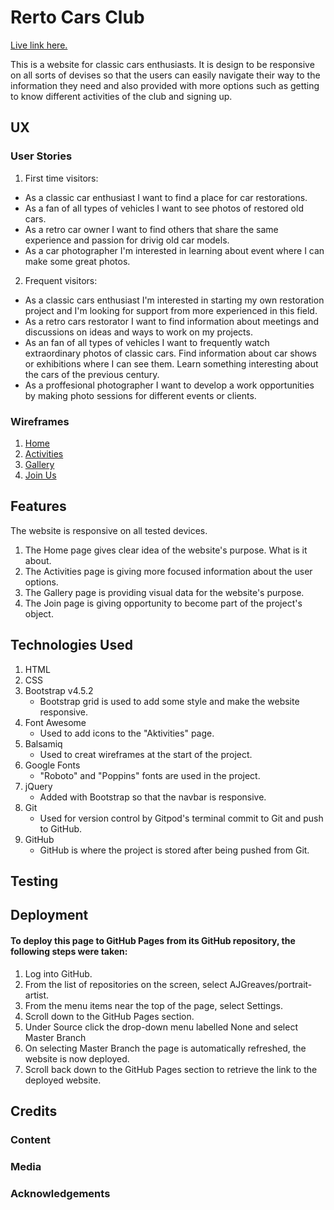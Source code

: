 # Rerto Cars Club

<!--- add links to all RCCs --->

[Live link here.](https://dimitar-4.github.io/ms-project1-rcc/) 

This is a website for classic cars enthusiasts. It is design to be responsive
on all sorts of devises so that the users can easily navigate their way to the
information they need and also provided with more options such as getting to
know different activities of the club and signing up.

## UX
 
### User Stories

1. First time visitors:
 * As a classic car enthusiast I want to find a place for car restorations.
 * As a fan of all types of vehicles I want to see photos of restored old cars.
 * As a retro car owner I want to find others that share the same 
 experience and passion for drivig old car models.
 * As a car photographer I'm interested in learning about event where I can make 
 some great photos. 
 
2. Frequent visitors:
 * As a classic cars enthusiast I'm interested in starting my own restoration project 
 and I'm looking for support from more experienced in this field.
 * As a retro cars restorator I want to find information about meetings and discussions 
 on ideas and ways to work on my projects. 
 * As an fan of all types of vehicles I want to frequently watch extraordinary photos of 
 classic cars. Find information about car shows or exhibitions where I can see them. Learn something 
 interesting about the cars of the previous century.
 * As a proffesional photographer I want to develop a work opportunities by making photo sessions 
 for different events or clients.


### Wireframes

1. [Home](https://raw.githubusercontent.com/dimitar-4/ms-project1-rcc/37c393ade5338e0b037ffd57892d22f19331835f/assets/wireframes/home.png)
2. [Activities](https://raw.githubusercontent.com/dimitar-4/ms-project1-rcc/37c393ade5338e0b037ffd57892d22f19331835f/assets/wireframes/activities.png)
3. [Gallery](https://raw.githubusercontent.com/dimitar-4/ms-project1-rcc/37c393ade5338e0b037ffd57892d22f19331835f/assets/wireframes/gallery.png)
4. [Join Us](https://raw.githubusercontent.com/dimitar-4/ms-project1-rcc/37c393ade5338e0b037ffd57892d22f19331835f/assets/wireframes/join.png)

## Features

The website is responsive on all tested devices. 

1. The Home page gives clear idea of the website's purpose. What is it about.
2. The Activities page is giving more focused information about the user options.
3. The Gallery page is providing visual data for the website's purpose.
4. The Join page is giving opportunity to become part of the project's object.   



## Technologies Used

 1. HTML
 2. CSS
 3. Bootstrap v4.5.2
    * Bootstrap grid is used to add some style and make the website responsive. 
 4. Font Awesome
    * Used to add icons to the "Aktivities" page.
 5. Balsamiq
    * Used to creat wireframes at the start of the project.
 6. Google Fonts
    * "Roboto" and "Poppins" fonts are used in the project.
 7. jQuery
    * Added with Bootstrap so that the navbar is responsive.
 8. Git
    * Used for version control by Gitpod's terminal commit to Git and push to GitHub.
 9. GitHub
    * GitHub is where the project is stored after being pushed from Git.



## Testing

## Deployment

#### To deploy this page to GitHub Pages from its GitHub repository, the following steps were taken:

1. Log into GitHub.
2. From the list of repositories on the screen, select AJGreaves/portrait-artist.
3. From the menu items near the top of the page, select Settings.
4. Scroll down to the GitHub Pages section.
5. Under Source click the drop-down menu labelled None and select Master Branch 
6. On selecting Master Branch the page is automatically refreshed, the website is now deployed.
7. Scroll back down to the GitHub Pages section to retrieve the link to the deployed website.

## Credits

### Content

### Media

### Acknowledgements
